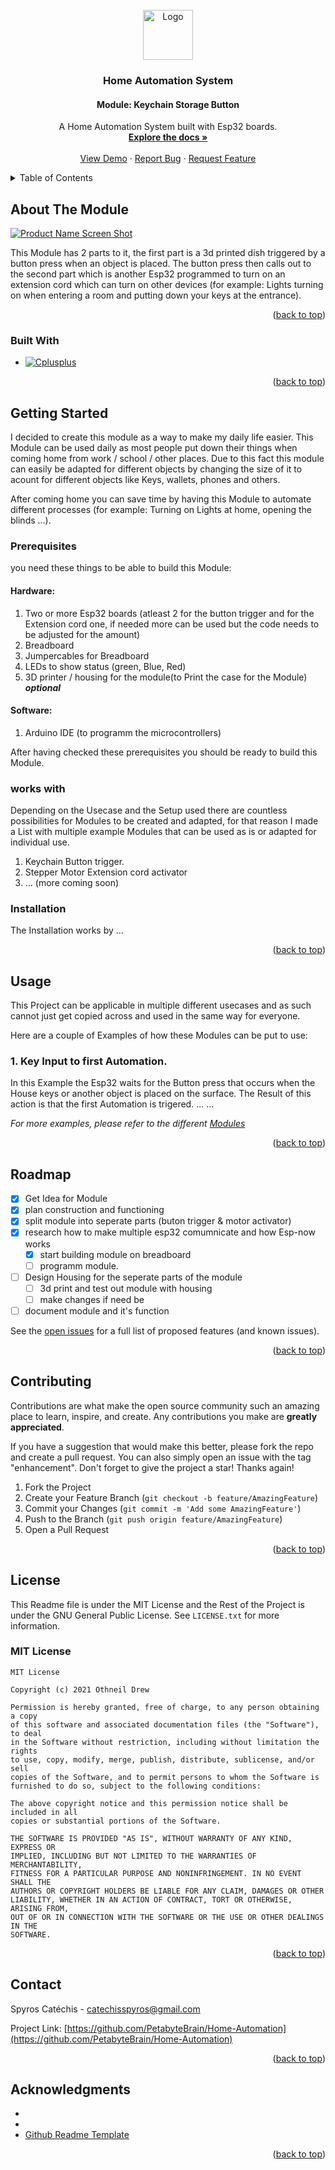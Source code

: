 
<!-- PROJECT LOGO -->
<br />
<div align="center">
  <a href="https://github.com/PetabyteBrain/Home-Automation">
    <img src="images/logo.png" alt="Logo" width="80" height="80">
  </a>

<h3 align="center">Home Automation System</h3>
<h4 align="center">Module: Keychain Storage Button</h4>

  <p align="center">
    A Home Automation System built with Esp32 boards.
    <br />
    <a href="https://github.com/PetabyteBrain/Home-Automation"><strong>Explore the docs »</strong></a>
    <br />
    <br />
    <a href="https://github.com/PetabyteBrain/Home-Automation">View Demo</a>
    ·
    <a href="https://github.com/PetabyteBrain/Home-Automation/issues/new?labels=bug&template=bug-report---.md">Report Bug</a>
    ·
    <a href="https://github.com/PetabyteBrain/Home-Automation/issues/new?labels=enhancement&template=feature-request---.md">Request Feature</a>
  </p>
</div>

<!-- TABLE OF CONTENTS -->
<details>
  <summary>Table of Contents</summary>
  <ol>
    <li>
      <a href="#about-the-Module">About The Module</a>
      <ul>
        <li><a href="#built-with">Built With</a></li>
      </ul>
    </li>
    <li>
      <a href="#getting-started">Getting Started</a>
      <ul>
        <li><a href="#prerequisites">Prerequisites</a></li>
        <li><a href="#works-with">works with</a></li>
        <li><a href="#installation">Installation</a></li>
      </ul>
    </li>
    <li><a href="#usage">Usage</a></li>
    <li><a href="#roadmap">Roadmap</a></li>
    <li><a href="#contributing">Contributing</a></li>
    <li><a href="#license">License</a></li>
    <li><a href="#contact">Contact</a></li>
    <li><a href="#acknowledgments">Acknowledgments</a></li>
  </ol>
</details>

## About The Module

[![Product Name Screen Shot][product-screenshot]](https://example.com)

This Module has 2 parts to it, the first part is a 3d printed dish triggered by a button press when an object is placed. The button press then calls out to the second part which is another Esp32 programmed to turn on an extension cord which can turn on other devices (for example: Lights turning on when entering a room and putting down your keys at the entrance).

<p align="right">(<a href="#readme-top">back to top</a>)</p>



### Built With

* [![Cplusplus][CPP.cpp]][CPP-url]
<!-- 
* [![React][React.js]][React-url]
* [![Vue][Vue.js]][Vue-url]
* [![Angular][Angular.io]][Angular-url]
* [![Svelte][Svelte.dev]][Svelte-url]
* [![Laravel][Laravel.com]][Laravel-url]
* [![Bootstrap][Bootstrap.com]][Bootstrap-url]
* [![JQuery][JQuery.com]][JQuery-url]
 -->
<p align="right">(<a href="#readme-top">back to top</a>)</p>

<!-- GETTING STARTED -->
## Getting Started

I decided to create this module as a way to make my daily life easier. This Module can be used daily as most people put down their things when coming home from work / school / other places. Due to this fact this module can easily be adapted for different objects by changing the size of it to acount for different objects like Keys, wallets, phones and others.

After coming home you can save time by having this Module to automate different processes (for example: Turning on Lights at home, opening the blinds ...). 

### Prerequisites

you need these things to be able to build this Module:

#### Hardware:
1. Two or more Esp32 boards (atleast 2 for the button trigger and for the Extension cord one, if needed more can be used but the code needs to be adjusted for the amount)
2. Breadboard
3. Jumpercables for Breadboard
4. LEDs to show status (green, Blue, Red)
5. 3D printer / housing for the module(to Print the case for the Module) ***optional***

#### Software:
1. Arduino IDE (to programm the microcontrollers)

After having checked these prerequisites you should be ready to build this Module.

### works with
Depending on the Usecase and the Setup used there are countless possibilities for Modules to be created and adapted, for that reason I made a List with multiple example Modules that can be used as is or adapted for individual use.

1. Keychain Button trigger.
2. Stepper Motor Extension cord activator
3. ... (more coming soon)

### Installation

The Installation works by ...

<p align="right">(<a href="#readme-top">back to top</a>)</p>



<!-- USAGE EXAMPLES -->
## Usage

This Project can be applicable in multiple different usecases and as such cannot just get copied across and used in the same way for everyone.

Here are a couple of Examples of how these Modules can be put to use:

### 1. Key Input to first Automation.
In this Example the Esp32 waits for the Button press that occurs when the House keys or another object is placed on the surface. The Result of this action is that the first Automation is trigered.
...
...

_For more examples, please refer to the different [Modules](https://github.com/PetabyteBrain/Home-Automation/tree/main/Modules)_

<p align="right">(<a href="#readme-top">back to top</a>)</p>



<!-- ROADMAP -->
## Roadmap

- [x] Get Idea for Module
- [x] plan construction and functioning
- [x] split module into seperate parts (buton trigger & motor activator)
- [x] research how to make multiple esp32 comumnicate and how Esp-now works
  - [x] start building module on breadboard
  - [ ] programm module.
- [ ] Design Housing for the seperate parts of the module
  - [ ] 3d print and test out module with housing
  - [ ] make changes if need be
- [ ] document module and it's function

See the [open issues](https://github.com/PetabyteBrain/Home-Automation/issues) for a full list of proposed features (and known issues).

<p align="right">(<a href="#readme-top">back to top</a>)</p>



<!-- CONTRIBUTING -->
## Contributing

Contributions are what make the open source community such an amazing place to learn, inspire, and create. Any contributions you make are **greatly appreciated**.

If you have a suggestion that would make this better, please fork the repo and create a pull request. You can also simply open an issue with the tag "enhancement".
Don't forget to give the project a star! Thanks again!

1. Fork the Project
2. Create your Feature Branch (`git checkout -b feature/AmazingFeature`)
3. Commit your Changes (`git commit -m 'Add some AmazingFeature'`)
4. Push to the Branch (`git push origin feature/AmazingFeature`)
5. Open a Pull Request

<p align="right">(<a href="#readme-top">back to top</a>)</p>



<!-- LICENSE -->
## License
This Readme file is under the MIT License and the Rest of the Project is under the GNU General Public License. See `LICENSE.txt` for more information.

### MIT License 
```
MIT License

Copyright (c) 2021 Othneil Drew

Permission is hereby granted, free of charge, to any person obtaining a copy
of this software and associated documentation files (the "Software"), to deal
in the Software without restriction, including without limitation the rights
to use, copy, modify, merge, publish, distribute, sublicense, and/or sell
copies of the Software, and to permit persons to whom the Software is
furnished to do so, subject to the following conditions:

The above copyright notice and this permission notice shall be included in all
copies or substantial portions of the Software.

THE SOFTWARE IS PROVIDED "AS IS", WITHOUT WARRANTY OF ANY KIND, EXPRESS OR
IMPLIED, INCLUDING BUT NOT LIMITED TO THE WARRANTIES OF MERCHANTABILITY,
FITNESS FOR A PARTICULAR PURPOSE AND NONINFRINGEMENT. IN NO EVENT SHALL THE
AUTHORS OR COPYRIGHT HOLDERS BE LIABLE FOR ANY CLAIM, DAMAGES OR OTHER
LIABILITY, WHETHER IN AN ACTION OF CONTRACT, TORT OR OTHERWISE, ARISING FROM,
OUT OF OR IN CONNECTION WITH THE SOFTWARE OR THE USE OR OTHER DEALINGS IN THE
SOFTWARE.
```

<p align="right">(<a href="#readme-top">back to top</a>)</p>



<!-- CONTACT -->
## Contact

Spyros Catéchis - catechisspyros@gmail.com

Project Link: [https://github.com/PetabyteBrain/Home-Automation](https://github.com/PetabyteBrain/Home-Automation)

<p align="right">(<a href="#readme-top">back to top</a>)</p>



<!-- ACKNOWLEDGMENTS -->
## Acknowledgments

* []()
* []()
* [Github Readme Template](https://github.com/othneildrew/Best-README-Template)

<p align="right">(<a href="#readme-top">back to top</a>)</p>



<!-- MARKDOWN LINKS & IMAGES -->
<!-- https://www.markdownguide.org/basic-syntax/#reference-style-links -->
[contributors-shield]: https://img.shields.io/github/contributors/PetabyteBrain/Home-Automation.svg?style=for-the-badge
[contributors-url]: https://github.com/PetabyteBrain/Home-Automation/graphs/contributors
[forks-shield]: https://img.shields.io/github/forks/PetabyteBrain/Home-Automation.svg?style=for-the-badge
[forks-url]: https://github.com/PetabyteBrain/Home-Automation/network/members
[stars-shield]: https://img.shields.io/github/stars/PetabyteBrain/Home-Automation.svg?style=for-the-badge
[stars-url]: https://github.com/PetabyteBrain/Home-Automation/stargazers
[issues-shield]: https://img.shields.io/github/issues/PetabyteBrain/Home-Automation.svg?style=for-the-badge
[issues-url]: https://github.com/PetabyteBrain/Home-Automation/issues
[license-shield]: https://img.shields.io/github/license/PetabyteBrain/Home-Automation.svg?style=for-the-badge
[license-url]: https://github.com/PetabyteBrain/Home-Automation/blob/master/LICENSE.txt
[linkedin-shield]: https://img.shields.io/badge/-LinkedIn-black.svg?style=for-the-badge&logo=linkedin&colorB=555
[linkedin-url]: https://linkedin.com/in/spyros-catechis-0117242a6
[product-screenshot]: images/screenshot.png
[CPP.cpp]: https://img.shields.io/badge/C-00599C?style=for-the-badge&logo=c&logoColor=white
[CPP-url]: https://www.arduino.cc/
[React.js]: https://img.shields.io/badge/React-20232A?style=for-the-badge&logo=react&logoColor=61DAFB
[React-url]: https://reactjs.org/
[Vue.js]: https://img.shields.io/badge/Vue.js-35495E?style=for-the-badge&logo=vuedotjs&logoColor=4FC08D
[Vue-url]: https://vuejs.org/
[Angular.io]: https://img.shields.io/badge/Angular-DD0031?style=for-the-badge&logo=angular&logoColor=white
[Angular-url]: https://angular.io/
[Svelte.dev]: https://img.shields.io/badge/Svelte-4A4A55?style=for-the-badge&logo=svelte&logoColor=FF3E00
[Svelte-url]: https://svelte.dev/
[Laravel.com]: https://img.shields.io/badge/Laravel-FF2D20?style=for-the-badge&logo=laravel&logoColor=white
[Laravel-url]: https://laravel.com
[Bootstrap.com]: https://img.shields.io/badge/Bootstrap-563D7C?style=for-the-badge&logo=bootstrap&logoColor=white
[Bootstrap-url]: https://getbootstrap.com
[JQuery.com]: https://img.shields.io/badge/jQuery-0769AD?style=for-the-badge&logo=jquery&logoColor=white
[JQuery-url]: https://jquery.com 
